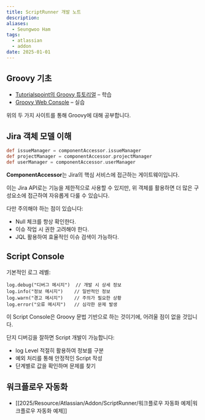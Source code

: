 ```yaml
---
title: ScriptRunner 개발 노트
description: 
aliases:
  - Seungwoo Ham
tags:
  - atlassian
  - addon
date: 2025-01-01
---
```

## Groovy 기초

- [Tutorialspoint의 Groovy 튜토리얼](https://www.tutorialspoint.com/groovy/index.htm) – 학습
- [Groovy Web Console](https://gwc-experiment.appspot.com/#6njRy61Tm0) – 실습

위의 두 가지 사이트를 통해 Groovy에 대해 공부합니다.

## Jira 객체 모델 이해

```groovy
def issueManager = componentAccessor.issueManager
def projectManager = componentAccessor.projectManager
def userManager = componentAccessor.userManager
```

**ComponentAccessor**는 Jira의 핵심 서비스에 접근하는 게이트웨이입니다.

이는 Jira API로는 기능을 제한적으로 사용할 수 있지만, 위 객체를 활용하면 더 많은 구성요소에 접근하여 자유롭게 다룰 수 있습니다.

다만 주의해야 하는 점이 있습니다:

- Null 체크를 항상 확인한다.
- 이슈 작업 시 권한 고려해야 한다.
- JQL 활용하여 효율적인 이슈 검색이 가능하다.

## Script Console

기본적인 로그 레벨:

```
log.debug("디버그 메시지")  // 개발 시 상세 정보
log.info("정보 메시지")    // 일반적인 정보
log.warn("경고 메시지")    // 주의가 필요한 상황
log.error("오류 메시지")   // 심각한 문제 발생
```

이 Script Console은 Groovy 문법 기반으로 하는 것이기에, 어려울 점이 없을 것입니다.

단지 디버깅을 잘하면 Script 개발이 가능합니다:

- log Level 적절히 활용하여 정보를 구분
- 예외  처리를 통해 안정적인 Script 작성
- 단계별로 값을 확인하며 문제를 찾기

## 워크플로우 자동화

- [[2025/Resource/Atlassian/Addon/ScriptRunner/워크플로우 자동화 예제|워크플로우 자동화 예제]]
